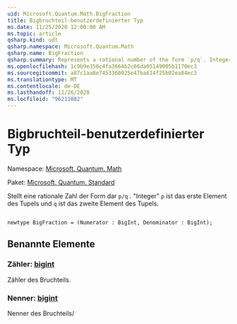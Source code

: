 ```yaml
---
uid: Microsoft.Quantum.Math.BigFraction
title: Bigbruchteil-benutzerdefinierter Typ
ms.date: 11/25/2020 12:00:00 AM
ms.topic: article
qsharp.kind: udt
qsharp.namespace: Microsoft.Quantum.Math
qsharp.name: BigFraction
qsharp.summary: Represents a rational number of the form `p/q`. Integer `p` is the first element of the tuple and `q` is the second element of the tuple.
ms.openlocfilehash: 1c9b9e350c4fa3664b2c66da05149005b1170ec3
ms.sourcegitcommit: a87c1aa8e7453360025e47ba614f25b02ea84ec3
ms.translationtype: MT
ms.contentlocale: de-DE
ms.lasthandoff: 11/26/2020
ms.locfileid: "96211082"
---
```

# <a name="bigfraction-user-defined-type"></a>Bigbruchteil-benutzerdefinierter Typ

Namespace: [Microsoft. Quantum. Math](xref:Microsoft.Quantum.Math)

Paket: [Microsoft. Quantum. Standard](https://nuget.org/packages/Microsoft.Quantum.Standard)


Stellt eine rationale Zahl der Form dar `p/q` . "Integer" `p` ist das erste Element des Tupels und `q` ist das zweite Element des Tupels.

```qsharp

newtype BigFraction = (Numerator : BigInt, Denominator : BigInt);
```



## <a name="named-items"></a>Benannte Elemente

### <a name="numerator--bigint"></a>Zähler: [bigint](xref:microsoft.quantum.lang-ref.bigint)

Zähler des Bruchteils.
### <a name="denominator--bigint"></a>Nenner: [bigint](xref:microsoft.quantum.lang-ref.bigint)

Nenner des Bruchteils/
